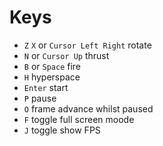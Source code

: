 # Keys
* `Z` `X` or `Cursor Left Right` rotate
* `N` or `Cursor Up` thrust
* `B` or `Space` fire
* `H` hyperspace 
* `Enter` start 
* `P` pause 
* `O` frame advance whilst paused 
* `F` toggle full screen moode 
* `J` toggle show FPS